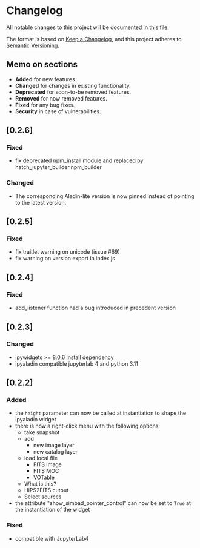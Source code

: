 # Changelog

All notable changes to this project will be documented in this file.

The format is based on [Keep a Changelog](https://keepachangelog.com/en/1.0.0/),
and this project adheres to [Semantic Versioning](https://semver.org/spec/v2.0.0.html).

## Memo on sections

* **Added** for new features.
* **Changed** for changes in existing functionality.
* **Deprecated** for soon-to-be removed features.
* **Removed** for now removed features.
* **Fixed** for any bug fixes.
* **Security** in case of vulnerabilities.

## [0.2.6]

### Fixed

* fix deprecated npm_install module and replaced by hatch_jupyter_builder.npm_builder

### Changed

* The corresponding Aladin-lite version is now pinned instead of pointing to the latest version.

## [0.2.5]

### Fixed

* fix traitlet warning on unicode (issue #69)
* fix warning on version export in index.js

## [0.2.4]

### Fixed

* add_listener function had a bug introduced in precedent version

## [0.2.3]

### Changed

* ipywidgets >= 8.0.6 install dependency
* ipyaladin compatible jupyterlab 4 and python 3.11

## [0.2.2]

### Added

* the `height` parameter can now be called at instantiation to shape the ipyaladin widget 
* there is now a right-click menu with the following options:
  * take snapshot
  * add
    * new image layer
    * new catalog layer
  *  load local file
     * FITS Image
     * FITS MOC
     * VOTable
  * What is this?
  * HiPS2FITS cutout
  * Select sources
* the attribute "show_simbad_pointer_control" can now be set to `True` at the instantiation of the widget

### Fixed

* compatible with JupyterLab4
